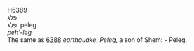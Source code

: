 <body>
  <p>H6389<br>  פּלג  <br> פֶּלֶג  ‎  peleg  <br><i>peh‘-leg </i><br>The same as <a href="h6388.htm">6388</a>  <i>earthquake</i>; <i>Peleg</i>, a son of Shem: - Peleg.<br></p>
 </body>